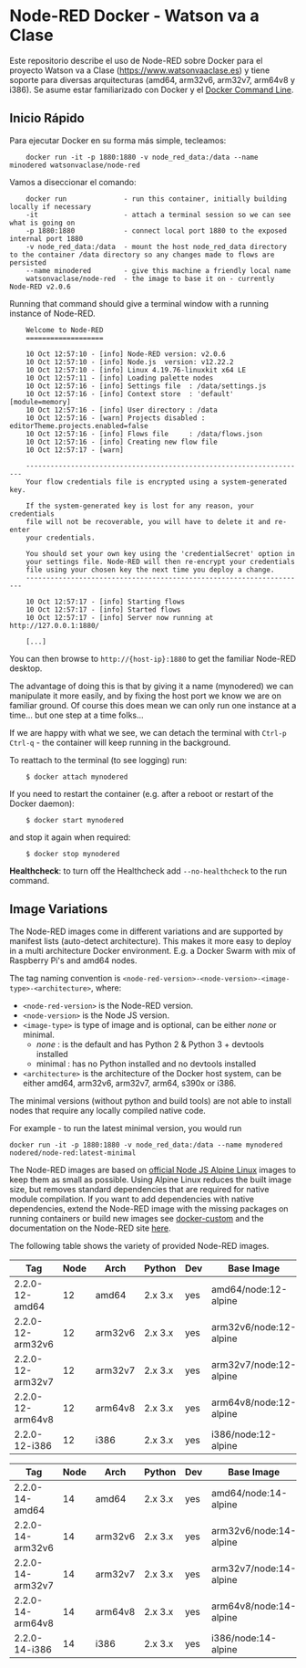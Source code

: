 # Node-RED Docker - Watson va a Clase

Este repositorio describe el uso de Node-RED sobre Docker para el proyecto Watson va a Clase (https://www.watsonvaaclase.es) y tiene soporte para diversas arquitecturas 
(amd64, arm32v6, arm32v7, arm64v8 y i386).
Se asume estar familiarizado con Docker y el [Docker Command Line](https://docs.docker.com/engine/reference/commandline/cli/).

## Inicio Rápido
Para ejecutar Docker en su forma más simple, tecleamos:

        docker run -it -p 1880:1880 -v node_red_data:/data --name minodered watsonvaclase/node-red

Vamos a diseccionar el comando:

        docker run              - run this container, initially building locally if necessary
        -it                     - attach a terminal session so we can see what is going on
        -p 1880:1880            - connect local port 1880 to the exposed internal port 1880
        -v node_red_data:/data  - mount the host node_red_data directory to the container /data directory so any changes made to flows are persisted
        --name minodered        - give this machine a friendly local name
        watsonvaclase/node-red  - the image to base it on - currently Node-RED v2.0.6


Running that command should give a terminal window with a running instance of Node-RED.

        Welcome to Node-RED
        ===================

        10 Oct 12:57:10 - [info] Node-RED version: v2.0.6
        10 Oct 12:57:10 - [info] Node.js  version: v12.22.2
        10 Oct 12:57:10 - [info] Linux 4.19.76-linuxkit x64 LE
        10 Oct 12:57:11 - [info] Loading palette nodes
        10 Oct 12:57:16 - [info] Settings file  : /data/settings.js
        10 Oct 12:57:16 - [info] Context store  : 'default' [module=memory]
        10 Oct 12:57:16 - [info] User directory : /data
        10 Oct 12:57:16 - [warn] Projects disabled : editorTheme.projects.enabled=false
        10 Oct 12:57:16 - [info] Flows file     : /data/flows.json
        10 Oct 12:57:16 - [info] Creating new flow file
        10 Oct 12:57:17 - [warn]

        ---------------------------------------------------------------------
        Your flow credentials file is encrypted using a system-generated key.

        If the system-generated key is lost for any reason, your credentials
        file will not be recoverable, you will have to delete it and re-enter
        your credentials.

        You should set your own key using the 'credentialSecret' option in
        your settings file. Node-RED will then re-encrypt your credentials
        file using your chosen key the next time you deploy a change.
        ---------------------------------------------------------------------

        10 Oct 12:57:17 - [info] Starting flows
        10 Oct 12:57:17 - [info] Started flows
        10 Oct 12:57:17 - [info] Server now running at http://127.0.0.1:1880/

        [...]

You can then browse to `http://{host-ip}:1880` to get the familiar Node-RED desktop.


The advantage of doing this is that by giving it a name (mynodered) we can manipulate it
more easily, and by fixing the host port we know we are on familiar ground.
Of course this does mean we can only run one instance at a time... but one step at a time folks...

If we are happy with what we see, we can detach the terminal with `Ctrl-p` `Ctrl-q` - the
container will keep running in the background.

To reattach to the terminal (to see logging) run:

        $ docker attach mynodered

If you need to restart the container (e.g. after a reboot or restart of the Docker daemon):

        $ docker start mynodered

and stop it again when required:

        $ docker stop mynodered

**Healthcheck**: to turn off the Healthcheck add `--no-healthcheck` to the run command.

## Image Variations
The Node-RED images come in different variations and are supported by manifest lists (auto-detect architecture).
This makes it more easy to deploy in a multi architecture Docker environment. E.g. a Docker Swarm with mix of Raspberry Pi's and amd64 nodes.

The tag naming convention is `<node-red-version>-<node-version>-<image-type>-<architecture>`, where:
- `<node-red-version>` is the Node-RED version.
- `<node-version>` is the Node JS version.
- `<image-type>` is type of image and is optional, can be either _none_ or minimal.
    - _none_ : is the default and has Python 2 & Python 3 + devtools installed
    - minimal : has no Python installed and no devtools installed
- `<architecture>` is the architecture of the Docker host system, can be either amd64, arm32v6, arm32v7, arm64, s390x or i386.

The minimal versions (without python and build tools) are not able to install nodes that require any locally compiled native code.

For example - to run the latest minimal version, you would run
```
docker run -it -p 1880:1880 -v node_red_data:/data --name mynodered nodered/node-red:latest-minimal
```

The Node-RED images are based on [official Node JS Alpine Linux](https://hub.docker.com/_/node/) images to keep them as small as possible.
Using Alpine Linux reduces the built image size, but removes standard dependencies that are required for native module compilation. If you want to add dependencies with native dependencies, extend the Node-RED image with the missing packages on running containers or build new images see [docker-custom](docker-custom/README.md) and the documentation on the Node-RED site [here](https://nodered.org/docs/getting-started/docker-custom).

The following table shows the variety of provided Node-RED images.

| **Tag**                    |**Node**| **Arch** | **Python** |**Dev**| **Base Image**         |
|----------------------------|--------|----------|------------|-------|------------------------|
| 2.2.0-12-amd64             |   12   | amd64    |   2.x 3.x  |  yes  | amd64/node:12-alpine   |
| 2.2.0-12-arm32v6           |   12   | arm32v6  |   2.x 3.x  |  yes  | arm32v6/node:12-alpine |
| 2.2.0-12-arm32v7           |   12   | arm32v7  |   2.x 3.x  |  yes  | arm32v7/node:12-alpine |
| 2.2.0-12-arm64v8           |   12   | arm64v8  |   2.x 3.x  |  yes  | arm64v8/node:12-alpine |
| 2.2.0-12-i386              |   12   | i386     |   2.x 3.x  |  yes  | i386/node:12-alpine    |


| **Tag**                    |**Node**| **Arch** | **Python** |**Dev**| **Base Image**         |
|----------------------------|--------|----------|------------|-------|------------------------|
| 2.2.0-14-amd64             |   14   | amd64    |   2.x 3.x  |  yes  | amd64/node:14-alpine   |
| 2.2.0-14-arm32v6           |   14   | arm32v6  |   2.x 3.x  |  yes  | arm32v6/node:14-alpine |
| 2.2.0-14-arm32v7           |   14   | arm32v7  |   2.x 3.x  |  yes  | arm32v7/node:14-alpine |
| 2.2.0-14-arm64v8           |   14   | arm64v8  |   2.x 3.x  |  yes  | arm64v8/node:14-alpine |
| 2.2.0-14-i386              |   14   | i386     |   2.x 3.x  |  yes  | i386/node:14-alpine    |

